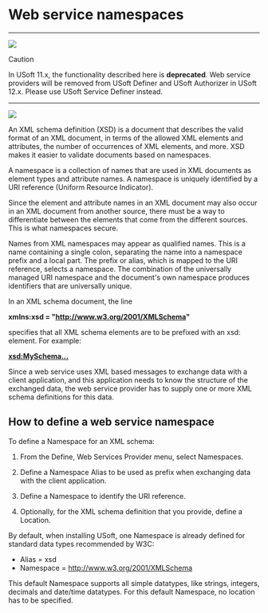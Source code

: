 # Web service namespaces

----

![](/api/Services/Web%20services/assets/ce23356b-05b0-4dc7-839e-3bc29b317664.png)



> [!CAUTION]
> In USoft 11.x, the functionality described here is **deprecated**.
Web service providers will be removed from USoft Definer and USoft Authorizer in USoft 12.x. Please use USoft Service Definer instead.

----

![](/api/Services/Web%20services/assets/8da989b4-0598-470f-ab26-cc0a3ca4ea6a.png)



An XML schema definition (XSD) is a document that describes the valid format of an XML document, in terms of the allowed XML elements and attributes, the number of occurrences of XML elements, and more. XSD makes it easier to validate documents based on namespaces.

A namespace is a collection of names that are used in XML documents as element types and attribute names. A namespace is uniquely identified by a URI reference (Uniform Resource Indicator).

Since the element and attribute names in an XML document may also occur in an XML document from another source, there must be a way to differentiate between the elements that come from the different sources. This is what namespaces secure.

Names from XML namespaces may appear as qualified names. This is a name containing a single colon, separating the name into a namespace prefix and a local part. The prefix or alias, which is mapped to the URI reference, selects a namespace. The combination of the universally managed URI namespace and the document's own namespace produces identifiers that are universally unique.

In an XML schema document, the line

**xmlns:xsd = "http://www.w3.org/2001/XMLSchema"**

specifies that all XML schema elements are to be prefixed with an xsd: element. For example:

**<xsd:MySchema...>**

Since a web service uses XML based messages to exchange data with a client application, and this application needs to know the structure of the exchanged data, the web service provider has to supply one or more XML schema definitions for this data.

## How to define a web service namespace

To define a Namespace for an XML schema:

1. From the Define, Web Services Provider menu, select Namespaces.

2. Define a Namespace Alias to be used as prefix when exchanging data with the client application.

3. Define a Namespace to identify the URI reference.

4. Optionally, for the XML schema definition that you provide, define a Location.

By default, when installing USoft, one Namespace is already defined for standard data types recommended by W3C:

- Alias = xsd
- Namespace = http://www.w3.org/2001/XMLSchema

This default Namespace supports all simple datatypes, like strings, integers, decimals and date/time datatypes. For this default Namespace, no location has to be specified.

 

 